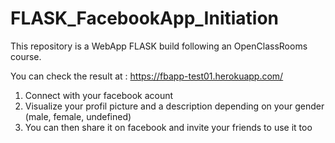 # FLASK_FacebookApp_Initiation

This repository is a WebApp FLASK build following an OpenClassRooms course.

You can check the result at : https://fbapp-test01.herokuapp.com/

1. Connect with your facebook acount
2. Visualize your profil picture and a description depending on your gender (male, female, undefined)
3. You can then share it on facebook and invite your friends to use it too

